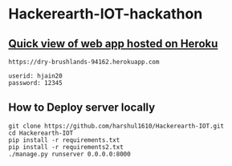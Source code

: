 # Hackerearth-IOT-hackathon

## [Quick view of web app hosted on Heroku](https://dry-brushlands-94162.herokuapp.com)
```
https://dry-brushlands-94162.herokuapp.com

userid: hjain20
password: 12345
```

## How to Deploy server locally
```
git clone https://github.com/harshul1610/Hackerearth-IOT.git
cd Hackerearth-IOT
pip install -r requirements.txt
pip install -r requirements2.txt
./manage.py runserver 0.0.0.0:8000
```
